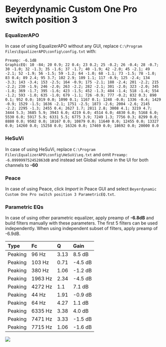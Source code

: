 # Beyerdynamic Custom One Pro switch position 3

### EqualizerAPO
In case of using EqualizerAPO without any GUI, replace `C:\Program Files\EqualizerAPO\config\config.txt`
with:
```
Preamp: -6.1dB
GraphicEQ: 10 -84; 20 0.9; 22 0.4; 23 0.2; 25 -0.2; 26 -0.4; 28 -0.7; 30 -1.0; 32 -1.3; 35 -1.6; 37 -1.7; 40 -1.9; 42 -2.0; 45 -2.1; 49 -2.1; 52 -1.9; 56 -1.5; 59 -1.2; 64 -1.0; 68 -1.1; 73 -1.5; 78 -1.0; 83 0.4; 89 2.4; 95 3.7; 102 2.9; 109 1.1; 117 -0.9; 125 -2.4; 134 -3.3; 143 -3.4; 153 -2.5; 164 -0.9; 175 -2.1; 188 -2.4; 201 -2.2; 215 -2.2; 230 -1.9; 246 -2.0; 263 -2.2; 282 -2.1; 301 -2.0; 323 -2.0; 345 -1.8; 369 -1.7; 395 -1.6; 423 -1.5; 452 -1.3; 484 -1.4; 518 -1.4; 554 -1.2; 593 -1.0; 635 -1.0; 679 -1.1; 726 -0.9; 777 -0.2; 832 0.3; 890 0.1; 952 0.0; 1019 0.0; 1090 0.1; 1167 0.1; 1248 -0.0; 1336 -0.4; 1429 -0.9; 1529 -1.5; 1636 -2.1; 1751 -2.5; 1873 -2.6; 2004 -2.6; 2145 -2.2; 2295 -1.3; 2455 0.4; 2627 1.7; 2811 2.8; 3008 4.1; 3219 4.7; 3444 5.3; 3685 5.9; 3943 6.0; 4219 6.0; 4514 6.0; 4830 6.0; 5168 6.0; 5530 6.0; 5917 5.9; 6331 5.5; 6775 3.9; 7249 1.3; 7756 0.3; 8299 0.0; 8880 0.0; 9502 0.0; 10167 0.0; 10879 0.0; 11640 0.0; 12455 0.0; 13327 0.0; 14260 0.0; 15258 0.0; 16326 0.0; 17469 0.0; 18692 0.0; 20000 0.0
```

### HeSuVi
In case of using HeSuVi, replace `C:\Program Files\EqualizerAPO\config\HeSuVi\eq.txt` and omit `Preamp:
-6.099999752452863dB` and instead set Global volume in the UI for both channels to **-60**

### Peace
In case of using Peace, click *Import* in Peace GUI and select `Beyerdynamic Custom One Pro switch position 3 ParametricEQ.txt`.

### Parametric EQs
In case of using other parametric equalizer, apply preamp of **-6.8dB** and build filters manually
with these parameters. The first 5 filters can be used independently.
When using independent subset of filters, apply preamp of -6.9dB.

| Type    | Fc      |    Q | Gain    |
|:--------|:--------|:-----|:--------|
| Peaking | 96 Hz   | 3.13 | 8.5 dB  |
| Peaking | 103 Hz  | 0.71 | -4.5 dB |
| Peaking | 380 Hz  | 1.06 | -1.2 dB |
| Peaking | 1963 Hz | 2.34 | -4.5 dB |
| Peaking | 4272 Hz | 1.1  | 7.1 dB  |
| Peaking | 44 Hz   | 1.91 | -0.9 dB |
| Peaking | 64 Hz   | 4.27 | 1.1 dB  |
| Peaking | 6335 Hz | 3.38 | 4.0 dB  |
| Peaking | 7471 Hz | 3.33 | -1.5 dB |
| Peaking | 7715 Hz | 1.06 | -1.6 dB |

![](https://raw.githubusercontent.com/jaakkopasanen/AutoEq/master/results/innerfidelity/sbaf-serious/Beyerdynamic%20Custom%20One%20Pro%20switch%20position%203/Beyerdynamic%20Custom%20One%20Pro%20switch%20position%203.png)